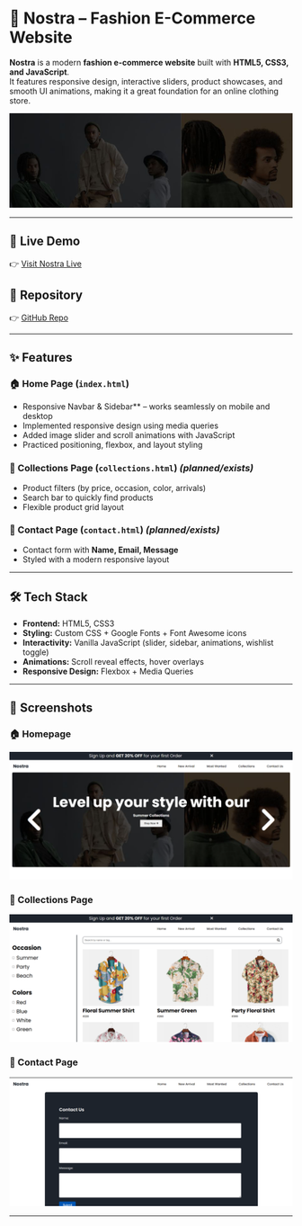 # 👗 Nostra – Fashion E-Commerce Website

**Nostra** is a modern **fashion e-commerce website** built with **HTML5, CSS3, and JavaScript**.  
It features responsive design, interactive sliders, product showcases, and smooth UI animations, making it a great foundation for an online clothing store.  

![Nostra Banner](./images/others/slider-one.jpg)   

---

## 🔗 Live Demo  
👉 [Visit Nostra Live](<your-live-link>)  

## 📂 Repository  
👉 [GitHub Repo](https://github.com/Srinithish-dev-lab/Nostra-E-commerce)  

---

## ✨ Features

### 🏠 Home Page (`index.html`)
- Responsive Navbar & Sidebar** – works seamlessly on mobile and desktop  
- Implemented responsive design using media queries
- Added image slider and scroll animations with JavaScript
- Practiced positioning, flexbox, and layout styling

### 📂 Collections Page (`collections.html`) *(planned/exists)*
- Product filters (by price, occasion, color, arrivals)  
- Search bar to quickly find products  
- Flexible product grid layout  

### 📩 Contact Page (`contact.html`) *(planned/exists)*
- Contact form with **Name, Email, Message**  
- Styled with a modern responsive layout  

---

## 🛠️ Tech Stack

- **Frontend:** HTML5, CSS3  
- **Styling:** Custom CSS + Google Fonts + Font Awesome icons  
- **Interactivity:** Vanilla JavaScript (slider, sidebar, animations, wishlist toggle)  
- **Animations:** Scroll reveal effects, hover overlays  
- **Responsive Design:** Flexbox + Media Queries  

---

## 📸 Screenshots

### 🏠 Homepage
![Homepage](./screenshots/home.png)

### 🛒 Collections Page
![Collections](./screenshots/collections.png)

### 📩 Contact Page
![Contact](./screenshots/contact.png)


---


